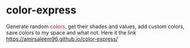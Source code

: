 # color-express
Generate random <font color = "crimson">colors</font>, get their shades and values, add custom colors, save colors to my space and what not.
Here it the link https://amirsaleem96.github.io/color-express/
